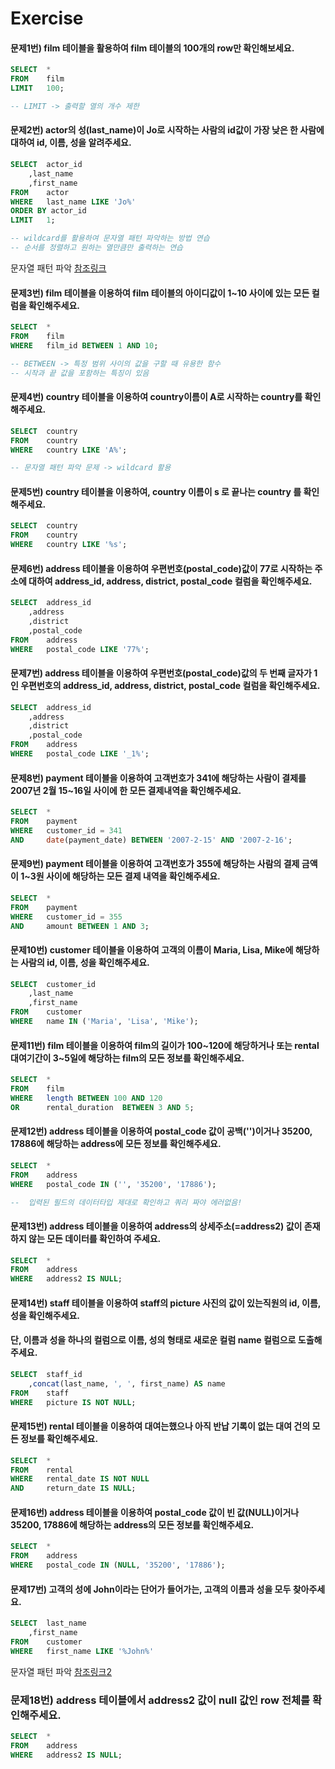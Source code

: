 # Exercise

#### 문제1번) film 테이블을 활용하여 film 테이블의 100개의 row만 확인해보세요.
```SQL
SELECT	*
FROM 	film
LIMIT 	100;

-- LIMIT -> 출력할 열의 개수 제한
```

#### 문제2번) actor의 성(last_name)이 Jo로 시작하는 사람의 id값이 가장 낮은 한 사람에 대하여 id, 이름, 성을 알려주세요.
```SQL
SELECT	actor_id
	,last_name 
	,first_name
FROM 	actor
WHERE	last_name LIKE 'Jo%'
ORDER BY actor_id
LIMIT 	1;

-- wildcard를 활용하여 문자열 패턴 파악하는 방법 연습
-- 순서를 정렬하고 원하는 열만큼만 출력하는 연습
```
문자열 패턴 파악 [참조링크](https://www.ikpil.com/1096)

#### 문제3번) film 테이블을 이용하여 film 테이블의 아이디값이 1~10 사이에 있는 모든 컬럼을 확인해주세요.
```SQL
SELECT	*
FROM 	film
WHERE 	film_id BETWEEN 1 AND 10;

-- BETWEEN -> 특정 범위 사이의 값을 구할 때 유용한 함수
-- 시작과 끝 값을 포함하는 특징이 있음
```

#### 문제4번) country 테이블을 이용하여 country이름이 A로 시작하는 country를 확인해주세요.
```SQL
SELECT	country
FROM 	country
WHERE  	country LIKE 'A%';

-- 문자열 패턴 파악 문제 -> wildcard 활용
```

#### 문제5번) country 테이블을 이용하여, country 이름이 s 로 끝나는 country 를 확인해주세요.
```SQL
SELECT	country
FROM 	country
WHERE  	country LIKE '%s';
```

#### 문제6번) address 테이블을 이용하여 우편번호(postal_code)값이 77로 시작하는 주소에 대하여 address_id, address, district, postal_code 컬럼을 확인해주세요.
```SQL
SELECT	address_id
	,address
	,district
	,postal_code
FROM 	address
WHERE  	postal_code LIKE '77%';
```

#### 문제7번) address 테이블을 이용하여 우편번호(postal_code)값의 두 번째 글자가 1인 우편번호의 address_id, address, district, postal_code 컬럼을 확인해주세요.
```SQL
SELECT	address_id
	,address
	,district
	,postal_code
FROM 	address
WHERE  	postal_code LIKE '_1%';
```

#### 문제8번) payment 테이블을 이용하여 고객번호가 341에 해당하는 사람이 결제를 2007년 2월 15~16일 사이에 한 모든 결제내역을 확인해주세요.
```SQL
SELECT	*
FROM 	payment
WHERE 	customer_id = 341
AND 	date(payment_date) BETWEEN '2007-2-15' AND '2007-2-16';
```

#### 문제9번) payment 테이블을 이용하여 고객번호가 355에 해당하는 사람의 결제 금액이 1~3원 사이에 해당하는 모든 결제 내역을 확인해주세요.
```SQL
SELECT	*
FROM 	payment
WHERE 	customer_id = 355
AND 	amount BETWEEN 1 AND 3;
```

#### 문제10번) customer 테이블을 이용하여 고객의 이름이 Maria, Lisa, Mike에 해당하는 사람의 id, 이름, 성을 확인해주세요.
```SQL
SELECT	customer_id
	,last_name 
	,first_name 
FROM 	customer
WHERE 	name IN ('Maria', 'Lisa', 'Mike');
```

#### 문제11번) film 테이블을 이용하여 film의 길이가 100~120에 해당하거나 또는 rental 대여기간이 3~5일에 해당하는 film의 모든 정보를 확인해주세요.
```SQL
SELECT	*
FROM 	film
WHERE 	length BETWEEN 100 AND 120
OR      rental_duration  BETWEEN 3 AND 5;
```

#### 문제12번) address 테이블을 이용하여 postal_code 값이 공백('')이거나 35200, 17886에 해당하는 address에 모든 정보를 확인해주세요.
```SQL
SELECT	*
FROM 	address
WHERE 	postal_code IN ('', '35200', '17886');

--  입력된 필드의 데이터타입 제대로 확인하고 쿼리 짜야 에러없음!
```

#### 문제13번) address 테이블을 이용하여 address의 상세주소(=address2) 값이 존재하지 않는 모든 데이터를 확인하여 주세요.
```SQL
SELECT	*
FROM 	address
WHERE 	address2 IS NULL;
```

#### 문제14번) staff 테이블을 이용하여 staff의 picture 사진의 값이 있는직원의 id, 이름, 성을 확인해주세요.
#### 단, 이름과 성을 하나의 컬럼으로 이름, 성의 형태로 새로운 컬럼 name 컬럼으로 도출해주세요.
```SQL
SELECT	staff_id
	,concat(last_name, ', ', first_name) AS name
FROM 	staff
WHERE   picture IS NOT NULL;
```

#### 문제15번) rental 테이블을 이용하여 대여는했으나 아직 반납 기록이 없는 대여 건의 모든 정보를 확인해주세요.
```SQL
SELECT	*
FROM 	rental
WHERE 	rental_date IS NOT NULL
AND 	return_date IS NULL;
```

#### 문제16번) address 테이블을 이용하여 postal_code 값이 빈 값(NULL)이거나 35200, 17886에 해당하는 address의 모든 정보를 확인해주세요.
```SQL
SELECT	*
FROM 	address
WHERE 	postal_code IN (NULL, '35200', '17886');
```

#### 문제17번) 고객의 성에 John이라는 단어가 들어가는, 고객의 이름과 성을 모두 찾아주세요.
```SQL
SELECT	last_name
	,first_name 
FROM 	customer
WHERE 	first_name LIKE '%John%'
```
문자열 패턴 파악 [참조링크2](https://dog-developers.tistory.com/136)

### 문제18번) address 테이블에서 address2 값이 null 값인 row 전체를 확인해주세요.
```SQL
SELECT	*
FROM 	address
WHERE  	address2 IS NULL;
```

